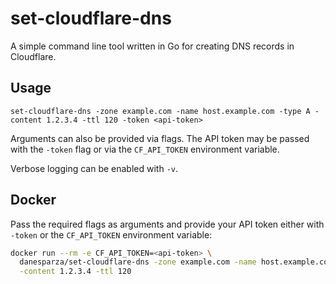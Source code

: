 # set-cloudflare-dns

A simple command line tool written in Go for creating DNS records in Cloudflare.

## Usage

```
set-cloudflare-dns -zone example.com -name host.example.com -type A -content 1.2.3.4 -ttl 120 -token <api-token>
```

Arguments can also be provided via flags. The API token may be passed with the `-token` flag or via the `CF_API_TOKEN` environment variable.

Verbose logging can be enabled with `-v`.

## Docker
Pass the required flags as arguments and provide your API token either
with `-token` or the `CF_API_TOKEN` environment variable:

```bash
docker run --rm -e CF_API_TOKEN=<api-token> \
  danesparza/set-cloudflare-dns -zone example.com -name host.example.com -type A \
  -content 1.2.3.4 -ttl 120
```


